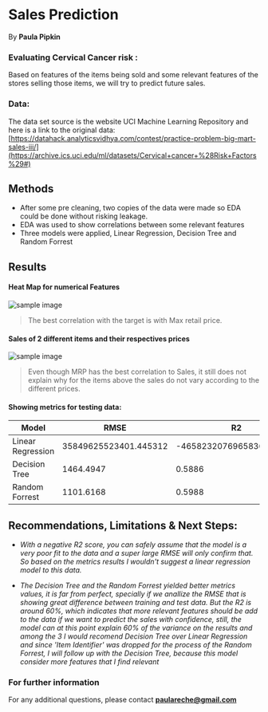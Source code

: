 
# Sales Prediction 

By **Paula Pipkin** 

### Evaluating Cervical Cancer risk :

Based on features of the items being sold and some relevant features of the stores selling those items, we will try to predict future sales.


### Data:

The data set source is the website UCI Machine Learning Repository and here is a link to the original data:
[https://datahack.analyticsvidhya.com/contest/practice-problem-big-mart-sales-iii/](https://archive.ics.uci.edu/ml/datasets/Cervical+cancer+%28Risk+Factors%29#)

## Methods

- After some pre cleaning, two copies of the data were made so EDA could be done without risking leakage.  
- EDA was used to show correlations between some relevant features
- Three models were applied, Linear Regression, Decision Tree and Random Forrest


## Results



#### Heat Map for numerical Features
![sample image](heatmap(1).jpg)

> The best correlation with the target is with Max retail price.

#### Sales of 2 different items and their respectives prices

![sample image](items1.jpg)

> Even though MRP has the best correlation to Sales, it still does not explain why for the items above the sales do not vary according to the different prices.

#### Showing metrics for testing data:

| Model         | RMSE                   | R2       |
| ------------- | -----------------------| -------- |
| Linear Regression | 35849625523401.445312	 | -465823207696583688192.0 |
| Decision Tree | 1464.4947              | 0.5886  |
| Random Forrest|1101.6168	|0.5988	



## Recommendations, Limitations & Next Steps:

- *With a negative R2 score, you can safely assume that the model is a very poor fit to the data and a super large RMSE will only confirm that.
So based on the metrics results I wouldn't suggest a linear regression model to this data.* 


- *The Decision Tree and the Random Forrest yielded better metrics values, it is far from perfect, specially if we anallize the RMSE that is showing great difference between training and test data. But the R2 is around 60%, which indicates that more relevant features should be add to the data if we want to predict the sales with confidence, still, the model can at this point explain 60% of the variance on the results and among the 3 I would recomend Decision Tree over Linear Regression and since 'Item Identifier' was dropped for the process of the Random Forrest, I will follow up with the Decision Tree, because this model consider more features that I find relevant*  

### For further information


For any additional questions, please contact **paulareche@gmail.com**
